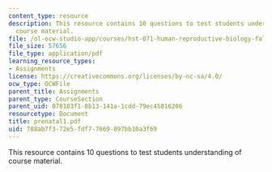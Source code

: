 ```yaml
---
content_type: resource
description: This resource contains 10 questions to test students understanding of
  course material.
file: /ol-ocw-studio-app/courses/hst-071-human-reproductive-biology-fall-2005/788ab7f372e5fdf77669097bb10a3f69_prenatal1.pdf
file_size: 57656
file_type: application/pdf
learning_resource_types:
- Assignments
license: https://creativecommons.org/licenses/by-nc-sa/4.0/
ocw_type: OCWFile
parent_title: Assignments
parent_type: CourseSection
parent_uid: 078183f1-8b13-141a-1cdd-79ec45816206
resourcetype: Document
title: prenatal1.pdf
uid: 788ab7f3-72e5-fdf7-7669-097bb10a3f69
---
```

This resource contains 10 questions to test students understanding of course material.